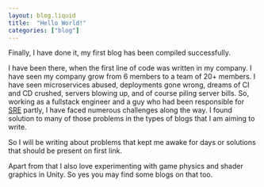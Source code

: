 ```yaml
---
layout: blog.liquid
title:  "Hello World!"
categories: ["blog"]
---
```

Finally, I have done it, my first blog has been compiled successfully.

I have been there, when the first line of code was written in my company. I have seen my company grow from 6 members to a team of 20+ members. I have seen microservices abused, deployments gone wrong, dreams of CI and CD crushed, servers blowing up, and of course piling server bills. So, working as a fullstack engineer and a guy who had been responsible for [SRE](https://landing.google.com/sre/) partly, I have faced numerous challenges along the way. I found solution to many of those problems in the types of blogs that I am aiming to write.

So I will be writing about problems that kept me awake for days or solutions that should be present on first link.

Apart from that I also love experimenting with game physics and shader graphics in Unity. So yes you may find some blogs on that too.
